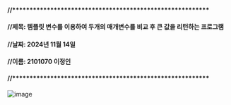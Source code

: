 #### //*********************************************************
#### //제목: 템플릿 변수를 이용하여 두개의 매개변수를 비교 후 큰 값을 리턴하는 프로그램
#### //날짜: 2024년 11월 14일
#### //이름: 2101070 이정인
#### //*********************************************************


![image](https://github.com/user-attachments/assets/ab3dd425-9c6d-4f47-9264-f40ef3513969)
